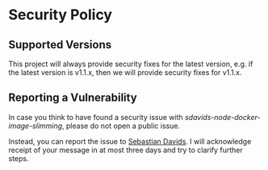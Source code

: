# Security Policy

## Supported Versions

This project will always provide security fixes for the latest version, e.g. if
the latest version is v1.1.x, then we will provide security fixes for v1.1.x.

## Reporting a Vulnerability

In case you think to have found a security issue with
_sdavids-node-docker-image-slimming_,
please do not open a public issue.

Instead, you can report the issue to [Sebastian Davids](mailto:sdavids@gmx.de).
I will acknowledge receipt of your message in at most three days and try to
clarify further steps.
